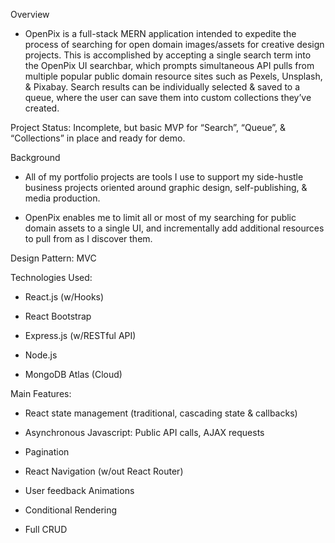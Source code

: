 Overview

+ OpenPix is a full-stack MERN application intended to expedite the process of searching for open domain images/assets for creative design projects. This is accomplished by accepting a single search term into the OpenPix UI searchbar, which prompts simultaneous API pulls from multiple popular public domain resource sites such as Pexels, Unsplash, & Pixabay. Search results can be individually selected & saved to a queue, where the user can save them into custom collections they’ve created. 

Project Status: Incomplete, but basic MVP for “Search”, “Queue”, & “Collections” in place and ready for demo. 

Background

+ All of my portfolio projects are tools I use to support my side-hustle business projects oriented around graphic design, self-publishing, & media production. 

+ OpenPix enables me to limit all or most of my searching for public domain assets to a single UI, and incrementally add additional resources to pull from as I discover them. 

Design Pattern: MVC

Technologies Used: 

+ React.js (w/Hooks)

+ React Bootstrap

+ Express.js (w/RESTful API)

+ Node.js

+ MongoDB Atlas (Cloud)

Main Features: 

+ React state management (traditional, cascading state & callbacks)  

+ Asynchronous Javascript: Public API calls, AJAX requests

+ Pagination

+ React Navigation (w/out React Router)

+ User feedback Animations

+ Conditional Rendering 

+ Full CRUD